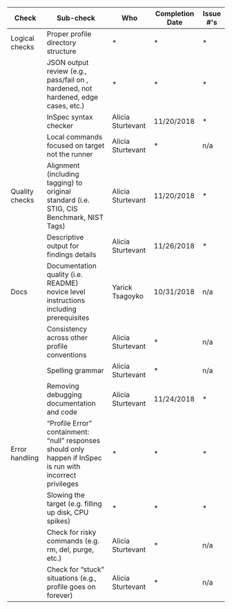 | Check          | Sub-check                                                                         | Who | Completion Date | Issue #'s |
|----------------|-----------------------------------------------------------------------------------|-----|-----------------|-----------|
|Logical checks| Proper profile directory structure							|*|*|*|
||JSON output review (e.g., pass/fail on ,<br>hardened, not hardened, edge cases, etc.)|*|*|*|
||InSpec syntax checker|Alicia Sturtevant|11/20/2018|*|
||Local commands focused on target not the runner|Alicia Sturtevant|*|n/a|
|Quality checks|Alignment (including tagging) to original<br> standard (i.e. STIG, CIS Benchmark, NIST Tags)|Alicia Sturtevant|11/20/2018|*|
||Descriptive output for findings details|Alicia Sturtevant|11/26/2018|*|
|Docs|Documentation quality (i.e. README)<br> novice level instructions including prerequisites|Yarick Tsagoyko|10/31/2018|n/a|
||Consistency across other profile conventions |Alicia Sturtevant|*|n/a|
||Spelling grammar|Alicia Sturtevant|*|n/a|
||Removing debugging documentation and code|Alicia Sturtevant|11/24/2018|*|
| Error handling |“Profile Error” containment: “null” responses <br>should only happen if InSpec is run with incorrect privileges|*|*|*|
||Slowing the target (e.g. filling up disk, CPU spikes)|*|*|*|
||Check for risky commands (e.g. rm, del, purge, etc.)|Alicia Sturtevant|*|n/a|
||Check for “stuck” situations (e.g., profile goes on forever)|Alicia Sturtevant|*|n/a|
